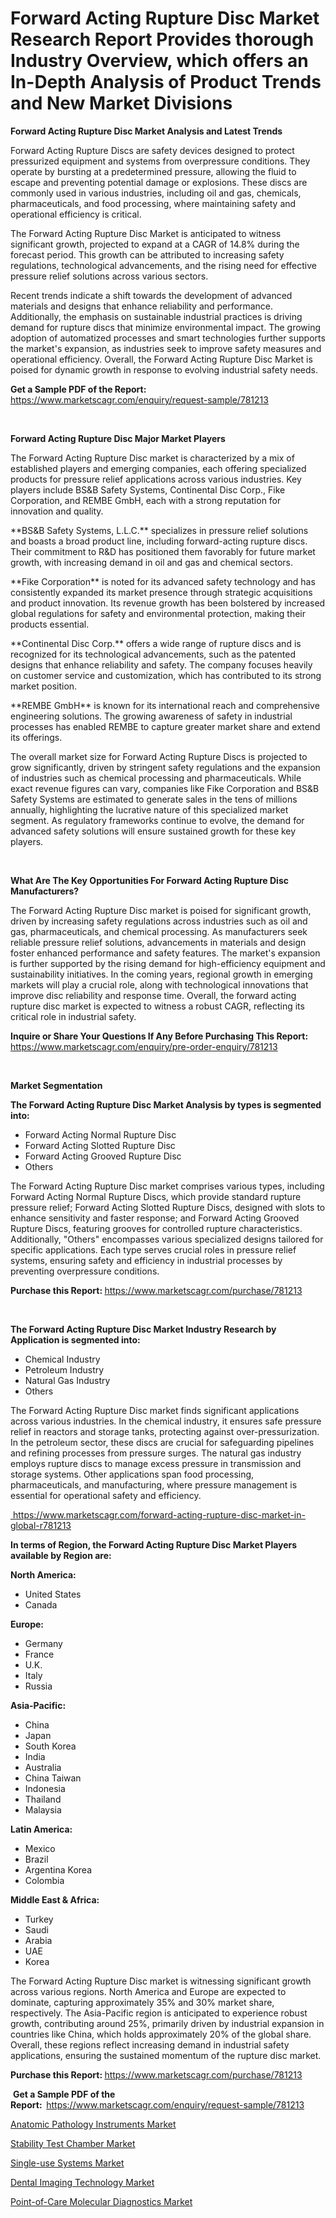 <p><h1>Forward Acting Rupture Disc Market Research Report Provides thorough Industry Overview, which offers an In-Depth Analysis of Product Trends and New Market Divisions</h1></p><p><strong>Forward Acting Rupture Disc Market Analysis and Latest Trends</strong></p>
<p><p>Forward Acting Rupture Discs are safety devices designed to protect pressurized equipment and systems from overpressure conditions. They operate by bursting at a predetermined pressure, allowing the fluid to escape and preventing potential damage or explosions. These discs are commonly used in various industries, including oil and gas, chemicals, pharmaceuticals, and food processing, where maintaining safety and operational efficiency is critical.</p><p>The Forward Acting Rupture Disc Market is anticipated to witness significant growth, projected to expand at a CAGR of 14.8% during the forecast period. This growth can be attributed to increasing safety regulations, technological advancements, and the rising need for effective pressure relief solutions across various sectors. </p><p>Recent trends indicate a shift towards the development of advanced materials and designs that enhance reliability and performance. Additionally, the emphasis on sustainable industrial practices is driving demand for rupture discs that minimize environmental impact. The growing adoption of automatized processes and smart technologies further supports the market's expansion, as industries seek to improve safety measures and operational efficiency. Overall, the Forward Acting Rupture Disc Market is poised for dynamic growth in response to evolving industrial safety needs.</p></p>
<p><strong>Get a Sample PDF of the Report:&nbsp;</strong> <a href="https://www.marketscagr.com/enquiry/request-sample/781213?utm_campaign=1284&utm_medium=2&utm_source=Github&utm_content=ia&utm_term=15102024&utm_id=forward-acting-rupture-disc">https://www.marketscagr.com/enquiry/request-sample/781213</a></p>
<p>&nbsp;</p>
<p><strong>Forward Acting Rupture Disc Major Market Players</strong></p>
<p><p>The Forward Acting Rupture Disc market is characterized by a mix of established players and emerging companies, each offering specialized products for pressure relief applications across various industries. Key players include BS&B Safety Systems, Continental Disc Corp., Fike Corporation, and REMBE GmbH, each with a strong reputation for innovation and quality.</p><p>**BS&B Safety Systems, L.L.C.** specializes in pressure relief solutions and boasts a broad product line, including forward-acting rupture discs. Their commitment to R&D has positioned them favorably for future market growth, with increasing demand in oil and gas and chemical sectors.</p><p>**Fike Corporation** is noted for its advanced safety technology and has consistently expanded its market presence through strategic acquisitions and product innovation. Its revenue growth has been bolstered by increased global regulations for safety and environmental protection, making their products essential.</p><p>**Continental Disc Corp.** offers a wide range of rupture discs and is recognized for its technological advancements, such as the patented designs that enhance reliability and safety. The company focuses heavily on customer service and customization, which has contributed to its strong market position.</p><p>**REMBE GmbH** is known for its international reach and comprehensive engineering solutions. The growing awareness of safety in industrial processes has enabled REMBE to capture greater market share and extend its offerings.</p><p>The overall market size for Forward Acting Rupture Discs is projected to grow significantly, driven by stringent safety regulations and the expansion of industries such as chemical processing and pharmaceuticals. While exact revenue figures can vary, companies like Fike Corporation and BS&B Safety Systems are estimated to generate sales in the tens of millions annually, highlighting the lucrative nature of this specialized market segment. As regulatory frameworks continue to evolve, the demand for advanced safety solutions will ensure sustained growth for these key players.</p></p>
<p>&nbsp;</p>
<p><strong>What Are The Key Opportunities For Forward Acting Rupture Disc Manufacturers?</strong></p>
<p><p>The Forward Acting Rupture Disc market is poised for significant growth, driven by increasing safety regulations across industries such as oil and gas, pharmaceuticals, and chemical processing. As manufacturers seek reliable pressure relief solutions, advancements in materials and design foster enhanced performance and safety features. The market's expansion is further supported by the rising demand for high-efficiency equipment and sustainability initiatives. In the coming years, regional growth in emerging markets will play a crucial role, along with technological innovations that improve disc reliability and response time. Overall, the forward acting rupture disc market is expected to witness a robust CAGR, reflecting its critical role in industrial safety.</p></p>
<p><strong>Inquire or Share Your Questions If Any Before Purchasing This Report:</strong> <a href="https://www.marketscagr.com/enquiry/pre-order-enquiry/781213?utm_campaign=1284&utm_medium=2&utm_source=Github&utm_content=ia&utm_term=15102024&utm_id=forward-acting-rupture-disc">https://www.marketscagr.com/enquiry/pre-order-enquiry/781213</a></p>
<p>&nbsp;</p>
<p><strong>Market Segmentation</strong></p>
<p><strong>The Forward Acting Rupture Disc Market Analysis by types is segmented into:</strong></p>
<p><ul><li>Forward Acting Normal Rupture Disc</li><li>Forward Acting Slotted Rupture Disc</li><li>Forward Acting Grooved Rupture Disc</li><li>Others</li></ul></p>
<p><p>The Forward Acting Rupture Disc market comprises various types, including Forward Acting Normal Rupture Discs, which provide standard rupture pressure relief; Forward Acting Slotted Rupture Discs, designed with slots to enhance sensitivity and faster response; and Forward Acting Grooved Rupture Discs, featuring grooves for controlled rupture characteristics. Additionally, "Others" encompasses various specialized designs tailored for specific applications. Each type serves crucial roles in pressure relief systems, ensuring safety and efficiency in industrial processes by preventing overpressure conditions.</p></p>
<p><strong>Purchase this Report:&nbsp;</strong><a href="https://www.marketscagr.com/purchase/781213?utm_campaign=1284&utm_medium=2&utm_source=Github&utm_content=ia&utm_term=15102024&utm_id=forward-acting-rupture-disc">https://www.marketscagr.com/purchase/781213</a></p>
<p>&nbsp;</p>
<p><strong>The Forward Acting Rupture Disc Market Industry Research by Application is segmented into:</strong></p>
<p><ul><li>Chemical Industry</li><li>Petroleum Industry</li><li>Natural Gas Industry</li><li>Others</li></ul></p>
<p><p>The Forward Acting Rupture Disc market finds significant applications across various industries. In the chemical industry, it ensures safe pressure relief in reactors and storage tanks, protecting against over-pressurization. In the petroleum sector, these discs are crucial for safeguarding pipelines and refining processes from pressure surges. The natural gas industry employs rupture discs to manage excess pressure in transmission and storage systems. Other applications span food processing, pharmaceuticals, and manufacturing, where pressure management is essential for operational safety and efficiency.</p></p>
<p><a href="https://www.marketscagr.com/forward-acting-rupture-disc-market-in-global-r781213?utm_campaign=1284&utm_medium=2&utm_source=Github&utm_content=ia&utm_term=15102024&utm_id=forward-acting-rupture-disc">&nbsp;https://www.marketscagr.com/forward-acting-rupture-disc-market-in-global-r781213</a></p>
<p><strong>In terms of Region, the Forward Acting Rupture Disc Market Players available by Region are:</strong></p>
<p>
    <p> <strong> North America: </strong>
        <ul>
            <li>United States</li>
            <li>Canada</li>
        </ul>
        </p> 
    <p> <strong> Europe: </strong>
        <ul>
            <li>Germany</li>
            <li>France</li>
            <li>U.K.</li>
            <li>Italy</li>
            <li>Russia</li>
        </ul>
        </p> 
    <p> <strong> Asia-Pacific: </strong>
        <ul>
            <li>China</li>
            <li>Japan</li>
            <li>South Korea</li>
            <li>India</li>
            <li>Australia</li>
            <li>China Taiwan</li>
            <li>Indonesia</li>
            <li>Thailand</li>
            <li>Malaysia</li>
        </ul>
        </p> 
    <p> <strong> Latin America: </strong>
        <ul>
            <li>Mexico</li>
            <li>Brazil</li>
            <li>Argentina Korea</li>
            <li>Colombia</li>
        </ul>
        </p> 
    <p> <strong> Middle East & Africa: </strong>
        <ul>
            <li>Turkey</li>
            <li>Saudi</li>
            <li>Arabia</li>
            <li>UAE</li>
            <li>Korea</li>
        </ul>
    </p>
    </p>
<p><p>The Forward Acting Rupture Disc market is witnessing significant growth across various regions. North America and Europe are expected to dominate, capturing approximately 35% and 30% market share, respectively. The Asia-Pacific region is anticipated to experience robust growth, contributing around 25%, primarily driven by industrial expansion in countries like China, which holds approximately 20% of the global share. Overall, these regions reflect increasing demand in industrial safety applications, ensuring the sustained momentum of the rupture disc market.</p></p>
<p><strong>Purchase this Report: </strong><a href="https://www.marketscagr.com/purchase/781213?utm_campaign=1284&utm_medium=2&utm_source=Github&utm_content=ia&utm_term=15102024&utm_id=forward-acting-rupture-disc">https://www.marketscagr.com/purchase/781213</a></p>
<p>&nbsp;<strong>Get a Sample PDF of the Report:&nbsp;&nbsp;</strong><a href="https://www.marketscagr.com/enquiry/request-sample/781213?utm_campaign=1284&utm_medium=2&utm_source=Github&utm_content=ia&utm_term=15102024&utm_id=forward-acting-rupture-disc">https://www.marketscagr.com/enquiry/request-sample/781213</a></p>
<p><strong></strong></p>
<p><p><a href="https://www.linkedin.com/pulse/anatomic-pathology-instruments-market-evolution-regional-w62ue?trk=public_post_embed_feed-article-content&utm_campaign=1284&utm_medium=2&utm_source=Github&utm_content=ia&utm_term=15102024&utm_id=forward-acting-rupture-disc">Anatomic Pathology Instruments Market</a></p><p><a href="https://issuu.com/reportprime-2/docs/stability-test-chamber-market-size-_04506e0fbb2970?utm_campaign=1284&utm_medium=2&utm_source=Github&utm_content=ia&utm_term=15102024&utm_id=forward-acting-rupture-disc">Stability Test Chamber Market</a></p><p><a href="https://www.linkedin.com/pulse/single-use-systems-market-analysis-report-global-insights-iezme?trk=public_post_embed_feed-article-content&utm_campaign=1284&utm_medium=2&utm_source=Github&utm_content=ia&utm_term=15102024&utm_id=forward-acting-rupture-disc">Single-use Systems Market</a></p><p><a href="https://www.linkedin.com/pulse/emerging-trends-dental-imaging-technology-market-global-exepe?trk=public_post_embed_feed-article-content&utm_campaign=1284&utm_medium=2&utm_source=Github&utm_content=ia&utm_term=15102024&utm_id=forward-acting-rupture-disc">Dental Imaging Technology Market</a></p><p><a href="https://www.linkedin.com/pulse/insights-point-of-care-molecular-diagnostics-industry-market-vqrme?trk=public_post_embed_feed-article-content&utm_campaign=1284&utm_medium=2&utm_source=Github&utm_content=ia&utm_term=15102024&utm_id=forward-acting-rupture-disc">Point-of-Care Molecular Diagnostics Market</a></p></p>